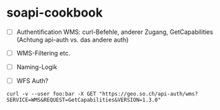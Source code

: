# soapi-cookbook


- [ ] Authentification WMS: curl-Befehle, anderer Zugang, GetCapabilities (Achtung api-auth vs. das andere auth)
- [ ] WMS-Filtering etc.
- [ ] Naming-Logik

- [ ] WFS Auth?

```
curl -v --user foo:bar -X GET "https://geo.so.ch/api-auth/wms?SERVICE=WMS&REQUEST=GetCapabilities&VERSION=1.3.0"
```

